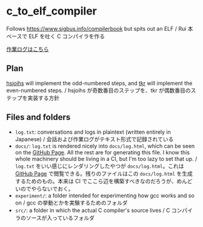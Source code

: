 # c_to_elf_compiler
Follows https://www.sigbus.info/compilerbook but spits out an ELF / Rui 本ベースで ELF を吐く C コンパイラを作る

[作業ログはこちら](https://sozysozbot.github.io/c_to_elf_compiler/log.html)

## Plan
[hsjoihs](https://twitter.com/hsjoihs) will implement the odd-numbered steps, and [tkr](https://twitter.com/tkr) will implement the even-numbered steps. / hsjoihs が奇数番目のステップを、tkr が偶数番目のステップを実装する方針

## Files and folders
- `log.txt`: conversations and logs in plaintext (written entirely in Japanese) / 会話および作業ログがテキスト形式で記録されている
- `docs/`: `log.txt` is rendered nicely into `docs/log.html`, which can be seen on the [GitHub Page](https://sozysozbot.github.io/c_to_elf_compiler/log.html). All the rest are for generating this file. I know this whole machinery should be living in a CI, but I'm too lazy to set that up. / `log.txt` をいい感じにレンダリングしたやつが `docs/log.html`。これは [GitHub Page](https://sozysozbot.github.io/c_to_elf_compiler/log.html) で閲覧できる。残りのファイルはこの `docs/log.html` を生成するためのもの。本来は CI でここら辺を構築すべきなのだろうが、めんどいのでやらないでおく。
- `experiment/`: a folder intended for experimenting how gcc works and so on / gcc の挙動とかを実験するためのフォルダ
- `src/`: a folder in which the actual C compiler's source lives / C コンパイラのソースが入っているフォルダ

